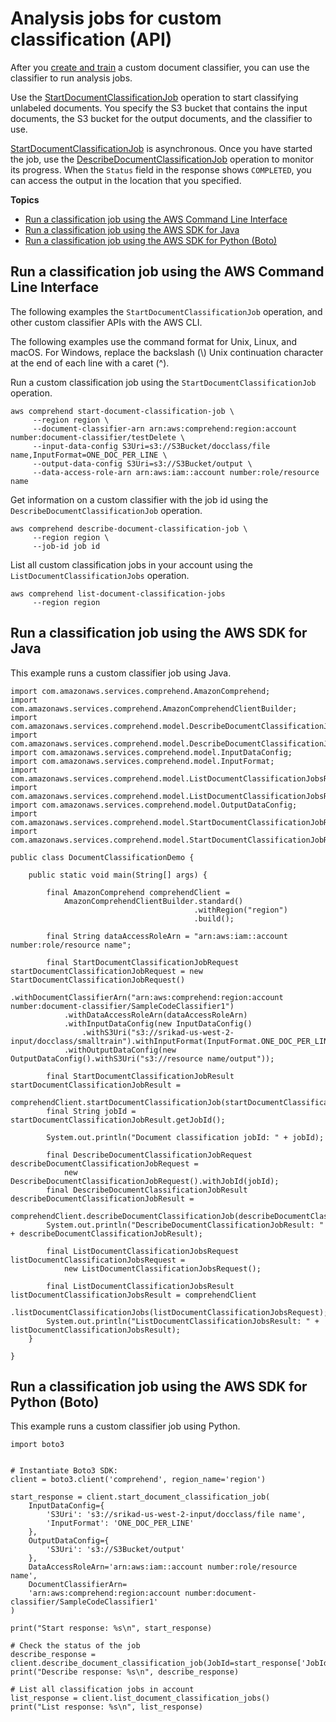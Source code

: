 # Analysis jobs for custom classification \(API\)<a name="analysis-jobs-custom-class-api"></a>

After you [create and train](train-custom-classifier-api.md) a custom document classifier, you can use the classifier to run analysis jobs\.

Use the [StartDocumentClassificationJob](https://docs.aws.amazon.com/comprehend/latest/APIReference/API_StartDocumentClassificationJob.html) operation to start classifying unlabeled documents\. You specify the S3 bucket that contains the input documents, the S3 bucket for the output documents, and the classifier to use\.

 [StartDocumentClassificationJob](https://docs.aws.amazon.com/comprehend/latest/APIReference/API_StartDocumentClassificationJob.html) is asynchronous\. Once you have started the job, use the [DescribeDocumentClassificationJob](https://docs.aws.amazon.com/comprehend/latest/APIReference/API_DescribeDocumentClassificationJob.html) operation to monitor its progress\. When the `Status` field in the response shows `COMPLETED`, you can access the output in the location that you specified\.

**Topics**
+ [Run a classification job using the AWS Command Line Interface](#get-started-api-customclass-cli)
+ [Run a classification job using the AWS SDK for Java](#get-started-api-customclass-java)
+ [Run a classification job using the AWS SDK for Python \(Boto\)](#get-started-api-customclass-python)

## Run a classification job using the AWS Command Line Interface<a name="get-started-api-customclass-cli"></a>

The following examples the `StartDocumentClassificationJob` operation, and other custom classifier APIs with the AWS CLI\. 

The following examples use the command format for Unix, Linux, and macOS\. For Windows, replace the backslash \(\\\) Unix continuation character at the end of each line with a caret \(^\)\.

Run a custom classification job using the `StartDocumentClassificationJob` operation\.

```
aws comprehend start-document-classification-job \
     --region region \
     --document-classifier-arn arn:aws:comprehend:region:account number:document-classifier/testDelete \
     --input-data-config S3Uri=s3://S3Bucket/docclass/file name,InputFormat=ONE_DOC_PER_LINE \
     --output-data-config S3Uri=s3://S3Bucket/output \
     --data-access-role-arn arn:aws:iam::account number:role/resource name
```

Get information on a custom classifier with the job id using the `DescribeDocumentClassificationJob` operation\.

```
aws comprehend describe-document-classification-job \
     --region region \
     --job-id job id
```

List all custom classification jobs in your account using the `ListDocumentClassificationJobs` operation\.

```
aws comprehend list-document-classification-jobs
     --region region
```

## Run a classification job using the AWS SDK for Java<a name="get-started-api-customclass-java"></a>

This example runs a custom classifier job using Java\.

```
import com.amazonaws.services.comprehend.AmazonComprehend;
import com.amazonaws.services.comprehend.AmazonComprehendClientBuilder;
import com.amazonaws.services.comprehend.model.DescribeDocumentClassificationJobRequest;
import com.amazonaws.services.comprehend.model.DescribeDocumentClassificationJobResult;
import com.amazonaws.services.comprehend.model.InputDataConfig;
import com.amazonaws.services.comprehend.model.InputFormat;
import com.amazonaws.services.comprehend.model.ListDocumentClassificationJobsRequest;
import com.amazonaws.services.comprehend.model.ListDocumentClassificationJobsResult;
import com.amazonaws.services.comprehend.model.OutputDataConfig;
import com.amazonaws.services.comprehend.model.StartDocumentClassificationJobRequest;
import com.amazonaws.services.comprehend.model.StartDocumentClassificationJobResult;

public class DocumentClassificationDemo {

    public static void main(String[] args) {

        final AmazonComprehend comprehendClient =
            AmazonComprehendClientBuilder.standard()
                                         .withRegion("region")
                                         .build();

        final String dataAccessRoleArn = "arn:aws:iam::account number:role/resource name";

        final StartDocumentClassificationJobRequest startDocumentClassificationJobRequest = new StartDocumentClassificationJobRequest()
            .withDocumentClassifierArn("arn:aws:comprehend:region:account number:document-classifier/SampleCodeClassifier1")
            .withDataAccessRoleArn(dataAccessRoleArn)
            .withInputDataConfig(new InputDataConfig()
                .withS3Uri("s3://srikad-us-west-2-input/docclass/smalltrain").withInputFormat(InputFormat.ONE_DOC_PER_LINE))
            .withOutputDataConfig(new OutputDataConfig().withS3Uri("s3://resource name/output"));

        final StartDocumentClassificationJobResult startDocumentClassificationJobResult =
            comprehendClient.startDocumentClassificationJob(startDocumentClassificationJobRequest);
        final String jobId = startDocumentClassificationJobResult.getJobId();

        System.out.println("Document classification jobId: " + jobId);

        final DescribeDocumentClassificationJobRequest describeDocumentClassificationJobRequest =
            new DescribeDocumentClassificationJobRequest().withJobId(jobId);
        final DescribeDocumentClassificationJobResult describeDocumentClassificationJobResult =
            comprehendClient.describeDocumentClassificationJob(describeDocumentClassificationJobRequest);
        System.out.println("DescribeDocumentClassificationJobResult: " + describeDocumentClassificationJobResult);

        final ListDocumentClassificationJobsRequest listDocumentClassificationJobsRequest =
            new ListDocumentClassificationJobsRequest();

        final ListDocumentClassificationJobsResult listDocumentClassificationJobsResult = comprehendClient
            .listDocumentClassificationJobs(listDocumentClassificationJobsRequest);
        System.out.println("ListDocumentClassificationJobsResult: " + listDocumentClassificationJobsResult);
    }

}
```

## Run a classification job using the AWS SDK for Python \(Boto\)<a name="get-started-api-customclass-python"></a>

 

This example runs a custom classifier job using Python\.

```
import boto3


# Instantiate Boto3 SDK:
client = boto3.client('comprehend', region_name='region')

start_response = client.start_document_classification_job(
    InputDataConfig={
        'S3Uri': 's3://srikad-us-west-2-input/docclass/file name',
        'InputFormat': 'ONE_DOC_PER_LINE'
    },
    OutputDataConfig={
        'S3Uri': 's3://S3Bucket/output'
    },
    DataAccessRoleArn='arn:aws:iam::account number:role/resource name',
    DocumentClassifierArn=
    'arn:aws:comprehend:region:account number:document-classifier/SampleCodeClassifier1'
)

print("Start response: %s\n", start_response)

# Check the status of the job
describe_response = client.describe_document_classification_job(JobId=start_response['JobId'])
print("Describe response: %s\n", describe_response)

# List all classification jobs in account
list_response = client.list_document_classification_jobs()
print("List response: %s\n", list_response)
```